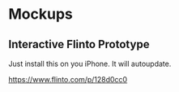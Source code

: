 # Mockups

## Interactive Flinto Prototype

Just install this on you iPhone. It will autoupdate.

https://www.flinto.com/p/128d0cc0
